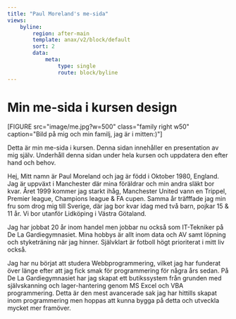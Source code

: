 ```yaml
---
title: "Paul Moreland's me-sida"
views:
    byline:
        region: after-main
        template: anax/v2/block/default
        sort: 2
        data:
            meta:
                type: single
                route: block/byline
---
```

Min me-sida i kursen design
=========================

[FIGURE src="image/me.jpg?w=500" class="family right w50" caption="Bild på mig och min familj, jag är i mitten:)"]

Detta är min me-sida i kursen. Denna sidan innehåller en presentation av mig själv. Underhåll denna sidan under hela kursen och uppdatera den efter hand och behov.

Hej, Mitt namn är Paul Moreland och jag är född i Oktober 1980, England. Jag är uppväxt i Manchester där mina föräldrar och min andra släkt bor kvar. Året 1999 kommer jag starkt ihåg, Manchester United vann en Trippel, Premier league, Champions league & FA cupen. Samma år träfffade jag min fru som drog mig till Sverige, där jag bor kvar idag med två barn, pojkar 15 & 11 år. Vi bor utanför Lidköping i Västra Götaland.

Jag har jobbat 20 år inom handel men jobbar nu också som IT-Tekniker på De La Gardiegymnasiet. Mina hobbys är allt inom data och AV samt löpning och styketräning när jag hinner. Självklart är fotboll högt prioriterat i mitt liv också.

Jag har nu börjat att studera Webbprogrammering, vilket jag har funderat över länge efter att jag fick smak för programmering för några års sedan. På De La Gardiegymnasiet har jag skapat ett butikssystem från grunden med självskanning och lager-hantering genom MS Excel och VBA programmering. Detta är den mest avancerade sak jag har hittills skapat inom programmering men hoppas att kunna bygga på detta och utveckla mycket mer framöver.
